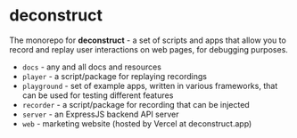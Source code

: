 # deconstruct

The monorepo for **deconstruct** - a set of scripts and apps that allow you to record and replay user interactions on web pages, for debugging purposes.

- `docs` - any and all docs and resources
- `player` - a script/package for replaying recordings
- `playground` - set of example apps, written in various frameworks, that can be used for testing different features
- `recorder` - a script/package for recording that can be injected
- `server` - an ExpressJS backend API server
- `web` - marketing website (hosted by Vercel at deconstruct.app)
